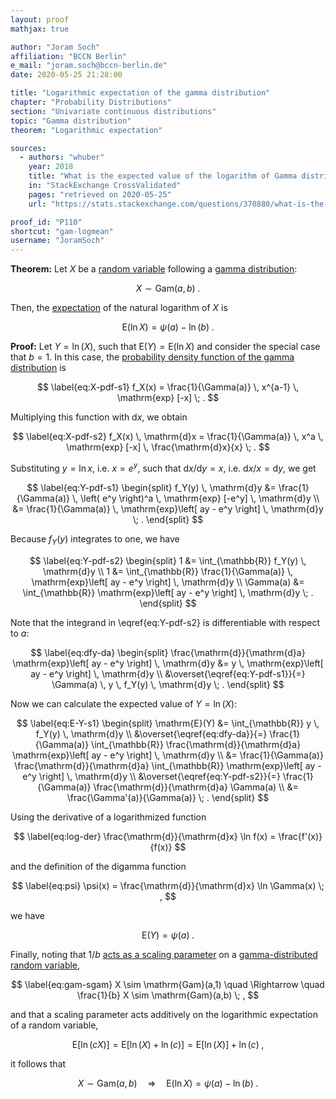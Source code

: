```yaml
---
layout: proof
mathjax: true

author: "Joram Soch"
affiliation: "BCCN Berlin"
e_mail: "joram.soch@bccn-berlin.de"
date: 2020-05-25 21:28:00

title: "Logarithmic expectation of the gamma distribution"
chapter: "Probability Distributions"
section: "Univariate continuous distributions"
topic: "Gamma distribution"
theorem: "Logarithmic expectation"

sources:
  - authors: "whuber"
    year: 2018
    title: "What is the expected value of the logarithm of Gamma distribution?"
    in: "StackExchange CrossValidated"
    pages: "retrieved on 2020-05-25"
    url: "https://stats.stackexchange.com/questions/370880/what-is-the-expected-value-of-the-logarithm-of-gamma-distribution"

proof_id: "P110"
shortcut: "gam-logmean"
username: "JoramSoch"
---
```



**Theorem:** Let $X$ be a [random variable](/D/rvar) following a [gamma distribution](/D/gam):

$$ \label{eq:gam}
X \sim \mathrm{Gam}(a, b) \; .
$$

Then, the [expectation](/D/mean) of the natural logarithm of $X$ is

$$ \label{eq:gam-logmean}
\mathrm{E}(\ln X) = \psi(a) - \ln(b) \; .
$$


**Proof:** Let $Y = \ln(X)$, such that $\mathrm{E}(Y) = \mathrm{E}(\ln X)$ and consider the special case that $b = 1$. In this case, the [probability density function of the gamma distribution](/P/gam-pdf) is

$$ \label{eq:X-pdf-s1}
f_X(x) = \frac{1}{\Gamma(a)} \, x^{a-1} \, \mathrm{exp} [-x] \; .
$$

Multiplying this function with $\mathrm{d}x$, we obtain

$$ \label{eq:X-pdf-s2}
f_X(x) \, \mathrm{d}x = \frac{1}{\Gamma(a)} \, x^a \, \mathrm{exp} [-x] \, \frac{\mathrm{d}x}{x} \; .
$$

Substituting $y = \ln x$, i.e. $x = e^y$, such that $\mathrm{d}x/\mathrm{d}y = x$, i.e. $\mathrm{d}x/x = \mathrm{d}y$, we get

$$ \label{eq:Y-pdf-s1}
\begin{split}
f_Y(y) \, \mathrm{d}y &= \frac{1}{\Gamma(a)} \, \left( e^y \right)^a \, \mathrm{exp} [-e^y] \, \mathrm{d}y \\
&= \frac{1}{\Gamma(a)} \, \mathrm{exp}\left[ ay - e^y \right] \, \mathrm{d}y \; .
\end{split}
$$

Because $f_Y(y)$ integrates to one, we have

$$ \label{eq:Y-pdf-s2}
\begin{split}
1 &= \int_{\mathbb{R}} f_Y(y) \, \mathrm{d}y \\
1 &= \int_{\mathbb{R}} \frac{1}{\Gamma(a)} \, \mathrm{exp}\left[ ay - e^y \right] \, \mathrm{d}y \\
\Gamma(a) &= \int_{\mathbb{R}} \mathrm{exp}\left[ ay - e^y \right] \, \mathrm{d}y \; .
\end{split}
$$

Note that the integrand in \eqref{eq:Y-pdf-s2} is differentiable with respect to $a$:

$$ \label{eq:dfy-da}
\begin{split}
\frac{\mathrm{d}}{\mathrm{d}a} \mathrm{exp}\left[ ay - e^y \right] \, \mathrm{d}y &= y \, \mathrm{exp}\left[ ay - e^y \right] \, \mathrm{d}y \\
&\overset{\eqref{eq:Y-pdf-s1}}{=} \Gamma(a) \, y \, f_Y(y) \, \mathrm{d}y \; .
\end{split}
$$

Now we can calculate the expected value of $Y = \ln(X)$:

$$ \label{eq:E-Y-s1}
\begin{split}
\mathrm{E}(Y) &= \int_{\mathbb{R}} y \, f_Y(y) \, \mathrm{d}y \\
&\overset{\eqref{eq:dfy-da}}{=} \frac{1}{\Gamma(a)} \int_{\mathbb{R}} \frac{\mathrm{d}}{\mathrm{d}a} \mathrm{exp}\left[ ay - e^y \right] \, \mathrm{d}y \\
&= \frac{1}{\Gamma(a)} \frac{\mathrm{d}}{\mathrm{d}a} \int_{\mathbb{R}} \mathrm{exp}\left[ ay - e^y \right] \, \mathrm{d}y \\
&\overset{\eqref{eq:Y-pdf-s2}}{=} \frac{1}{\Gamma(a)} \frac{\mathrm{d}}{\mathrm{d}a} \Gamma(a) \\
&= \frac{\Gamma'(a)}{\Gamma(a)} \; .
\end{split}
$$

Using the derivative of a logarithmized function

$$ \label{eq:log-der}
\frac{\mathrm{d}}{\mathrm{d}x} \ln f(x) = \frac{f'(x)}{f(x)}
$$

and the definition of the digamma function

$$ \label{eq:psi}
\psi(x) = \frac{\mathrm{d}}{\mathrm{d}x} \ln \Gamma(x) \; ,
$$

we have

$$ \label{eq:E-Y-s2}
\mathrm{E}(Y) = \psi(a) \; .
$$

Finally, noting that $1/b$ [acts as a scaling parameter](/D/gam-sgam) on a [gamma-distributed](/D/gam) [random variable](/D/rvar),

$$ \label{eq:gam-sgam}
X \sim \mathrm{Gam}(a,1) \quad \Rightarrow \quad \frac{1}{b} X \sim \mathrm{Gam}(a,b) \; ,
$$

and that a scaling parameter acts additively on the logarithmic expectation of a random variable,

$$ \label{eq:logmean}
\mathrm{E}\left[\ln(cX)\right] = \mathrm{E}\left[\ln(X) + \ln(c)\right] = \mathrm{E}\left[\ln(X)\right] + \ln(c) \; ,
$$

it follows that

$$ \label{eq:E-Y-s3}
X \sim \mathrm{Gam}(a,b) \quad \Rightarrow \quad \mathrm{E}(\ln X) = \psi(a) - \ln(b) \; .
$$